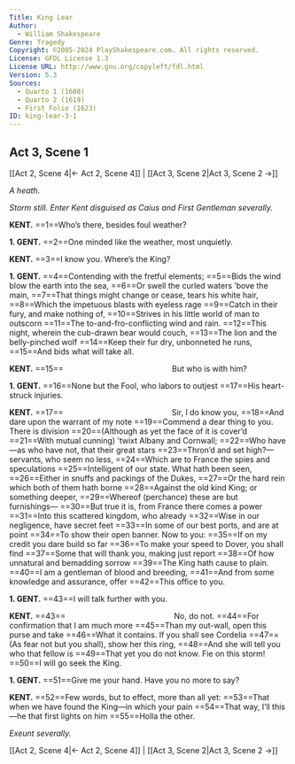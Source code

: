 ```yaml
---
Title: King Lear
Author: 
  - William Shakespeare
Genre: Tragedy
Copyright: ©2005-2024 PlayShakespeare.com. All rights reserved.
License: GFDL License 1.3
License URL: http://www.gnu.org/copyleft/fdl.html
Version: 5.3
Sources:
  - Quarto 1 (1608)
  - Quarto 2 (1619)
  - First Folio (1623)
ID: king-lear-3-1
---
```


## Act 3, Scene 1
[[Act 2, Scene 4|← Act 2, Scene 4]] | [[Act 3, Scene 2|Act 3, Scene 2 →]]

*A heath.*

*Storm still. Enter Kent disguised as Caius and First Gentleman severally.*

**KENT.**
==1==Who’s there, besides foul weather?

**1. GENT.**
==2==One minded like the weather, most unquietly.

**KENT.**
==3==I know you. Where’s the King?

**1. GENT.**
==4==Contending with the fretful elements;
==5==Bids the wind blow the earth into the sea,
==6==Or swell the curled waters ’bove the main,
==7==That things might change or cease, tears his white hair,
==8==Which the impetuous blasts with eyeless rage
==9==Catch in their fury, and make nothing of,
==10==Strives in his little world of man to outscorn
==11==The to-and-fro-conflicting wind and rain.
==12==This night, wherein the cub-drawn bear would couch,
==13==The lion and the belly-pinched wolf
==14==Keep their fur dry, unbonneted he runs,
==15==And bids what will take all.

**KENT.**
==15==              But who is with him?

**1. GENT.**
==16==None but the Fool, who labors to outjest
==17==His heart-struck injuries.

**KENT.**
==17==              Sir, I do know you,
==18==And dare upon the warrant of my note
==19==Commend a dear thing to you. There is division
==20==(Although as yet the face of it is cover’d
==21==With mutual cunning) ’twixt Albany and Cornwall;
==22==Who have—as who have not, that their great stars
==23==Thron’d and set high?—servants, who seem no less,
==24==Which are to France the spies and speculations
==25==Intelligent of our state. What hath been seen,
==26==Either in snuffs and packings of the Dukes,
==27==Or the hard rein which both of them hath borne
==28==Against the old kind King; or something deeper,
==29==Whereof (perchance) these are but furnishings⁠—
==30==But true it is, from France there comes a power
==31==Into this scattered kingdom, who already
==32==Wise in our negligence, have secret feet
==33==In some of our best ports, and are at point
==34==To show their open banner. Now to you:
==35==If on my credit you dare build so far
==36==To make your speed to Dover, you shall find
==37==Some that will thank you, making just report
==38==Of how unnatural and bemadding sorrow
==39==The King hath cause to plain.
==40==I am a gentleman of blood and breeding,
==41==And from some knowledge and assurance, offer
==42==This office to you.

**1. GENT.**
==43==I will talk further with you.

**KENT.**
==43==              No, do not.
==44==For confirmation that I am much more
==45==Than my out-wall, open this purse and take
==46==What it contains. If you shall see Cordelia
==47==(As fear not but you shall), show her this ring,
==48==And she will tell you who that fellow is
==49==That yet you do not know. Fie on this storm!
==50==I will go seek the King.

**1. GENT.**
==51==Give me your hand. Have you no more to say?

**KENT.**
==52==Few words, but to effect, more than all yet:
==53==That when we have found the King—in which your pain
==54==That way, I’ll this—he that first lights on him
==55==Holla the other.

*Exeunt severally.*

[[Act 2, Scene 4|← Act 2, Scene 4]] | [[Act 3, Scene 2|Act 3, Scene 2 →]]
